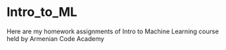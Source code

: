 # Intro_to_ML
Here are my homework assignments of Intro to Machine Learning course held by Armenian Code Academy
